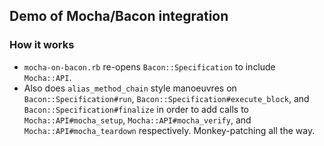 ## Demo of Mocha/Bacon integration

### How it works

- `mocha-on-bacon.rb` re-opens `Bacon::Specification` to include `Mocha::API`.
- Also does `alias_method_chain` style manoeuvres on `Bacon::Specification#run`, `Bacon::Specification#execute_block`, and `Bacon::Specification#finalize` in order to add calls to `Mocha::API#mocha_setup`, `Mocha::API#mocha_verify`, and `Mocha::API#mocha_teardown` respectively. Monkey-patching all the way.
